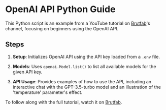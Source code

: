 # OpenAI API Python Guide

This Python script is an example from a YouTube tutorial on [Brutfab](https://www.youtube.com/channel/UCWLswLLUlVqWfVg8lLY5S9Q)'s channel, focusing on beginners using the OpenAI API.

## Steps

1. **Setup**: Initializes OpenAI API using the API key loaded from a `.env` file. 

2. **Models**: Uses `openai.Model.list()` to list all available models for the given API key.

3. **API Usage**: Provides examples of how to use the API, including an interactive chat with the GPT-3.5-turbo model and an illustration of the 'temperature' parameter's effect.

To follow along with the full tutorial, watch it on [Brutfab](https://www.youtube.com/channel/UCWLswLLUlVqWfVg8lLY5S9Q). 
